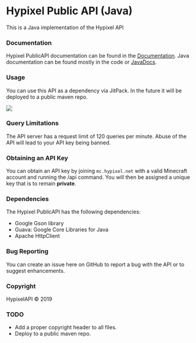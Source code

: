 Hypixel Public API (Java)
======
This is a Java implementation of the Hypixel API

### Documentation
Hypixel PublicAPI documentation can be found in the [Documentation](https://github.com/HypixelDev/PublicAPI/tree/master/Documentation).
Java documentation can be found mostly in the code or [JavaDocs](https://api.hypixel.net/javadocs/).

### Usage
You can use this API as a dependency via JitPack. In the future it will be deployed to a public maven repo.

[![](https://jitpack.io/v/HypixelDev/PublicAPI.svg)](https://jitpack.io/#HypixelDev/PublicAPI)

### Query Limitations
The API server has a request limit of 120 queries per minute. Abuse of the API will lead to your API key being banned.

### Obtaining an API Key
You can obtain an API key by joining ```mc.hypixel.net``` with a valid Minecraft account and running the /api command. You will then be assigned a unique key that is to remain **private**.

### Dependencies
The Hypixel PublicAPI has the following dependencies:
* Google Gson library
* Guava: Google Core Libraries for Java
* Apache HttpClient

### Bug Reporting
You can create an issue here on GitHub to report a bug with the API or to suggest enhancements.

### Copyright
HypixelAPI © 2019

### TODO
* Add a proper copyright header to all files.
* Deploy to a public maven repo.
